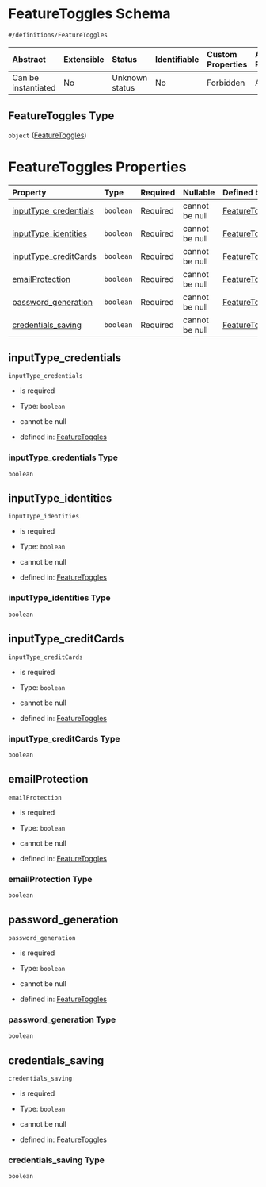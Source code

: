 # FeatureToggles Schema

```txt
#/definitions/FeatureToggles
```



| Abstract            | Extensible | Status         | Identifiable | Custom Properties | Additional Properties | Access Restrictions | Defined In                                                                                              |
| :------------------ | :--------- | :------------- | :----------- | :---------------- | :-------------------- | :------------------ | :------------------------------------------------------------------------------------------------------ |
| Can be instantiated | No         | Unknown status | No           | Forbidden         | Allowed               | none                | [schema.featureToggles.schema.json](../../out/schema.featureToggles.schema.json "open original schema") |

## FeatureToggles Type

`object` ([FeatureToggles](schema-2.md))

# FeatureToggles Properties

| Property                                         | Type      | Required | Nullable       | Defined by                                                                                                                      |
| :----------------------------------------------- | :-------- | :------- | :------------- | :------------------------------------------------------------------------------------------------------------------------------ |
| [inputType\_credentials](#inputtype_credentials) | `boolean` | Required | cannot be null | [FeatureToggles](schema-2-properties-inputtype_credentials.md "#/definitions/FeatureToggles#/properties/inputType_credentials") |
| [inputType\_identities](#inputtype_identities)   | `boolean` | Required | cannot be null | [FeatureToggles](schema-2-properties-inputtype_identities.md "#/definitions/FeatureToggles#/properties/inputType_identities")   |
| [inputType\_creditCards](#inputtype_creditcards) | `boolean` | Required | cannot be null | [FeatureToggles](schema-2-properties-inputtype_creditcards.md "#/definitions/FeatureToggles#/properties/inputType_creditCards") |
| [emailProtection](#emailprotection)              | `boolean` | Required | cannot be null | [FeatureToggles](schema-2-properties-emailprotection.md "#/definitions/FeatureToggles#/properties/emailProtection")             |
| [password\_generation](#password_generation)     | `boolean` | Required | cannot be null | [FeatureToggles](schema-2-properties-password_generation.md "#/definitions/FeatureToggles#/properties/password_generation")     |
| [credentials\_saving](#credentials_saving)       | `boolean` | Required | cannot be null | [FeatureToggles](schema-2-properties-credentials_saving.md "#/definitions/FeatureToggles#/properties/credentials_saving")       |

## inputType\_credentials



`inputType_credentials`

*   is required

*   Type: `boolean`

*   cannot be null

*   defined in: [FeatureToggles](schema-2-properties-inputtype_credentials.md "#/definitions/FeatureToggles#/properties/inputType_credentials")

### inputType\_credentials Type

`boolean`

## inputType\_identities



`inputType_identities`

*   is required

*   Type: `boolean`

*   cannot be null

*   defined in: [FeatureToggles](schema-2-properties-inputtype_identities.md "#/definitions/FeatureToggles#/properties/inputType_identities")

### inputType\_identities Type

`boolean`

## inputType\_creditCards



`inputType_creditCards`

*   is required

*   Type: `boolean`

*   cannot be null

*   defined in: [FeatureToggles](schema-2-properties-inputtype_creditcards.md "#/definitions/FeatureToggles#/properties/inputType_creditCards")

### inputType\_creditCards Type

`boolean`

## emailProtection



`emailProtection`

*   is required

*   Type: `boolean`

*   cannot be null

*   defined in: [FeatureToggles](schema-2-properties-emailprotection.md "#/definitions/FeatureToggles#/properties/emailProtection")

### emailProtection Type

`boolean`

## password\_generation



`password_generation`

*   is required

*   Type: `boolean`

*   cannot be null

*   defined in: [FeatureToggles](schema-2-properties-password_generation.md "#/definitions/FeatureToggles#/properties/password_generation")

### password\_generation Type

`boolean`

## credentials\_saving



`credentials_saving`

*   is required

*   Type: `boolean`

*   cannot be null

*   defined in: [FeatureToggles](schema-2-properties-credentials_saving.md "#/definitions/FeatureToggles#/properties/credentials_saving")

### credentials\_saving Type

`boolean`
